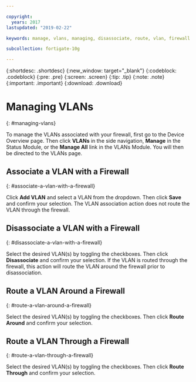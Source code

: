 ```yaml
---

copyright:
  years: 2017
lastupdated: "2019-02-22"

keywords: manage, vlans, managing, disassociate, route, vlan, firewall

subcollection: fortigate-10g

---
```


{:shortdesc: .shortdesc}
{:new_window: target="_blank"}
{:codeblock: .codeblock}
{:pre: .pre}
{:screen: .screen}
{:tip: .tip}
{:note: .note}
{:important: .important}
{:download: .download}

# Managing VLANs
{: #managing-vlans}

To manage the VLANs associated with your firewall, first go to the Device Overview page.  Then click **VLANs** in the side navigation, **Manage** in the Status Module, or the **Manage All** link in the VLANs Module. You will then be directed to the VLANs page.

## Associate a VLAN with a Firewall
{: #associate-a-vlan-with-a-firewall}

Click **Add VLAN** and select a VLAN from the dropdown. Then click **Save** and confirm your selection.
The VLAN association action does not route the VLAN through the firewall.

## Disassociate a VLAN with a Firewall
{: #disassociate-a-vlan-with-a-firewall}

Select the desired VLAN(s) by toggling the checkboxes. Then click **Disassociate** and confirm your selection.
If the VLAN is routed through the firewall, this action will route the VLAN around the firewall prior to disassociation.

## Route a VLAN Around a Firewall
{: #route-a-vlan-around-a-firewall}

Select the desired VLAN(s) by toggling the checkboxes. Then click **Route Around** and confirm your selection.

## Route a VLAN Through a Firewall
{: #route-a-vlan-through-a-firewall}

Select the desired VLAN(s) by toggling the checkboxes. Then click **Route Through** and confirm your selection.
